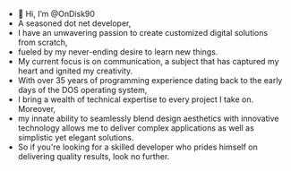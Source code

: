 - 👋 Hi, I’m @OnDisk90
- A seasoned dot net developer,
- I have an unwavering passion to create customized digital solutions from scratch,
- fueled by my never-ending desire to learn new things.
- My current focus is on communication, a subject that has captured my heart and ignited my creativity.
- With over 35 years of programming experience dating back to the early days of the DOS operating system,
- I bring a wealth of technical expertise to every project I take on. Moreover,
- my innate ability to seamlessly blend design aesthetics with innovative technology allows me to deliver complex applications as well as simplistic yet elegant solutions.
- So if you're looking for a skilled developer who prides himself on delivering quality results, look no further.

<!---
OnDisk90/OnDisk90 is a ✨ special ✨ repository because its `README.md` (this file) appears on your GitHub profile.
You can click the Preview link to take a look at your changes.
--->
